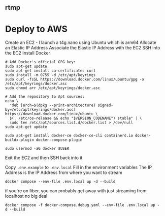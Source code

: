 ## rtmp

# Deploy to AWS

Create an EC2 - I launch a t4g.nano using Ubuntu which is arm64
Allocate an Elastic IP Address
Associate the Elastic IP Address with the EC2
SSH into the EC2
Install Docker
```
# Add Docker's official GPG key:
sudo apt-get update
sudo apt-get install ca-certificates curl
sudo install -m 0755 -d /etc/apt/keyrings
sudo curl -fsSL https://download.docker.com/linux/ubuntu/gpg -o /etc/apt/keyrings/docker.asc
sudo chmod a+r /etc/apt/keyrings/docker.asc

# Add the repository to Apt sources:
echo \
  "deb [arch=$(dpkg --print-architecture) signed-by=/etc/apt/keyrings/docker.asc] https://download.docker.com/linux/ubuntu \
  $(. /etc/os-release && echo "$VERSION_CODENAME") stable" | \
  sudo tee /etc/apt/sources.list.d/docker.list > /dev/null
sudo apt-get update
```

```
sudo apt-get install docker-ce docker-ce-cli containerd.io docker-buildx-plugin docker-compose-plugin
```

```
sudo usermod -aG docker $USER
```

Exit the EC2 and then SSH back into it

Copy `.env.example` to `.env.local`
Fill in the environment variables
The IP Address is the IP Address from where you want to stream


```
docker compose --env-file .env.local up -d --build

```


if you're on fiber, you can probably get away with just streaming from localhost no big deal
```
docker compose -f docker-compose.debug.yaml --env-file .env.local up -d --build

```